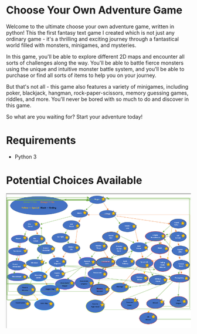 # Choose Your Own Adventure Game

Welcome to the ultimate choose your own adventure game, written in python! This the first fantasy text game I created which is not just any ordinary game - it's a thrilling and exciting journey through a fantastical world filled with monsters, minigames, and mysteries.

In this game, you'll be able to explore different 2D maps and encounter all sorts of challenges along the way. You'll be able to battle fierce monsters using the unique and intuitive monster battle system, and you'll be able to purchase or find all sorts of items to help you on your journey.

But that's not all - this game also features a variety of minigames, including poker, blackjack, hangman, rock-paper-scissors, memory guessing games, riddles, and more. You'll never be bored with so much to do and discover in this game.

So what are you waiting for? Start your adventure today!

# Requirements

- Python 3

# Potential Choices Available

![Choices Tree](Resources/images/choice_tree.png)
